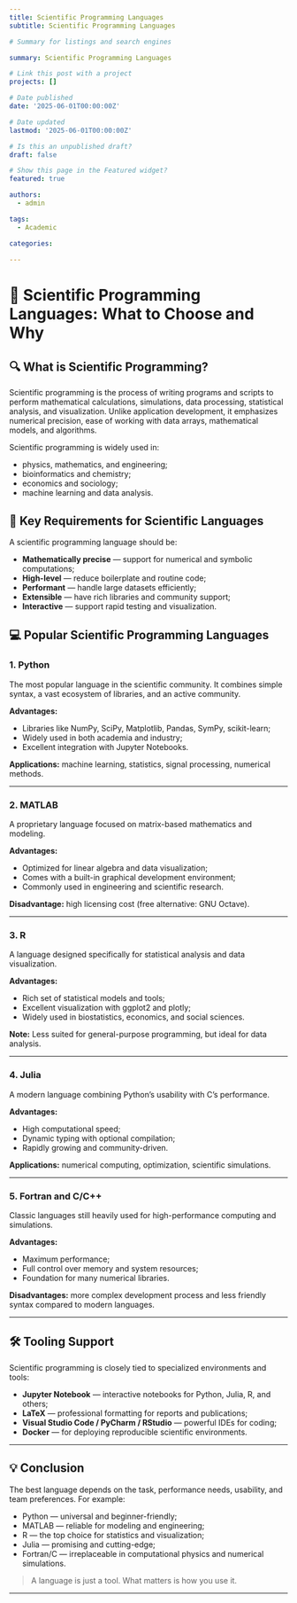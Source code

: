 ```yaml
---
title: Scientific Programming Languages
subtitle: Scientific Programming Languages

# Summary for listings and search engines

summary: Scientific Programming Languages

# Link this post with a project
projects: []

# Date published
date: '2025-06-01T00:00:00Z'

# Date updated
lastmod: '2025-06-01T00:00:00Z'

# Is this an unpublished draft?
draft: false

# Show this page in the Featured widget?
featured: true

authors:
  - admin

tags:
  - Academic

categories:
  
---
```


# 🧪 Scientific Programming Languages: What to Choose and Why

## 🔍 What is Scientific Programming?

Scientific programming is the process of writing programs and scripts to perform mathematical calculations, simulations, data processing, statistical analysis, and visualization. Unlike application development, it emphasizes numerical precision, ease of working with data arrays, mathematical models, and algorithms.

Scientific programming is widely used in:

- physics, mathematics, and engineering;
- bioinformatics and chemistry;
- economics and sociology;
- machine learning and data analysis.

## 📌 Key Requirements for Scientific Languages

A scientific programming language should be:

- **Mathematically precise** — support for numerical and symbolic computations;
- **High-level** — reduce boilerplate and routine code;
- **Performant** — handle large datasets efficiently;
- **Extensible** — have rich libraries and community support;
- **Interactive** — support rapid testing and visualization.

## 💻 Popular Scientific Programming Languages

### 1. **Python**

The most popular language in the scientific community. It combines simple syntax, a vast ecosystem of libraries, and an active community.

**Advantages:**
- Libraries like NumPy, SciPy, Matplotlib, Pandas, SymPy, scikit-learn;
- Widely used in both academia and industry;
- Excellent integration with Jupyter Notebooks.

**Applications:** machine learning, statistics, signal processing, numerical methods.

---

### 2. **MATLAB**

A proprietary language focused on matrix-based mathematics and modeling.

**Advantages:**
- Optimized for linear algebra and data visualization;
- Comes with a built-in graphical development environment;
- Commonly used in engineering and scientific research.

**Disadvantage:** high licensing cost (free alternative: GNU Octave).

---

### 3. **R**

A language designed specifically for statistical analysis and data visualization.

**Advantages:**
- Rich set of statistical models and tools;
- Excellent visualization with ggplot2 and plotly;
- Widely used in biostatistics, economics, and social sciences.

**Note:** Less suited for general-purpose programming, but ideal for data analysis.

---

### 4. **Julia**

A modern language combining Python’s usability with C’s performance.

**Advantages:**
- High computational speed;
- Dynamic typing with optional compilation;
- Rapidly growing and community-driven.

**Applications:** numerical computing, optimization, scientific simulations.

---

### 5. **Fortran and C/C++**

Classic languages still heavily used for high-performance computing and simulations.

**Advantages:**
- Maximum performance;
- Full control over memory and system resources;
- Foundation for many numerical libraries.

**Disadvantages:** more complex development process and less friendly syntax compared to modern languages.

---

## 🛠 Tooling Support

Scientific programming is closely tied to specialized environments and tools:

- **Jupyter Notebook** — interactive notebooks for Python, Julia, R, and others;
- **LaTeX** — professional formatting for reports and publications;
- **Visual Studio Code / PyCharm / RStudio** — powerful IDEs for coding;
- **Docker** — for deploying reproducible scientific environments.

---

## 💡 Conclusion

The best language depends on the task, performance needs, usability, and team preferences. For example:

- Python — universal and beginner-friendly;
- MATLAB — reliable for modeling and engineering;
- R — the top choice for statistics and visualization;
- Julia — promising and cutting-edge;
- Fortran/C — irreplaceable in computational physics and numerical simulations.

> A language is just a tool. What matters is how you use it.

---

